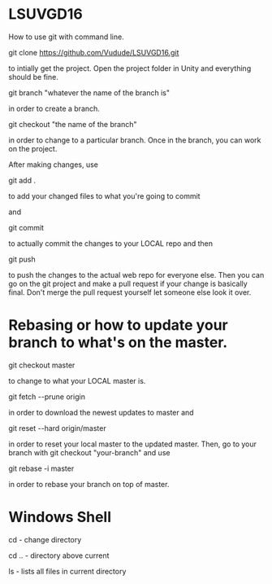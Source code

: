 # LSUVGD16
How to use git with command line.

git clone https://github.com/Vudude/LSUVGD16.git

to intially get the project. Open the project folder in Unity and everything should be fine.

git branch "whatever the name of the branch is"

in order to create a branch.

git checkout "the name of the branch" 

in order to change to a particular branch.
Once in the branch, you can work on the project.

After making changes, use

git add .

to add your changed files to what you're going to commit

and

git commit

to actually commit the changes to your LOCAL repo and then

git push

to push the changes to the actual web repo for everyone else.
Then you can go on the git project and make a pull request if your change is basically final. Don't merge the pull request yourself let someone else look it over.

# Rebasing or how to update your branch to what's on the master.

git checkout master

to change to what your LOCAL master is.

git fetch --prune origin 

in order to download the newest updates to master and

git reset --hard origin/master

in order to reset your local master to the updated master. Then, go to your branch with git checkout "your-branch" and use

git rebase -i master 

in order to rebase your branch on top of master.

# Windows Shell

cd - change directory 

cd .. - directory above current

ls - lists all files in current directory

